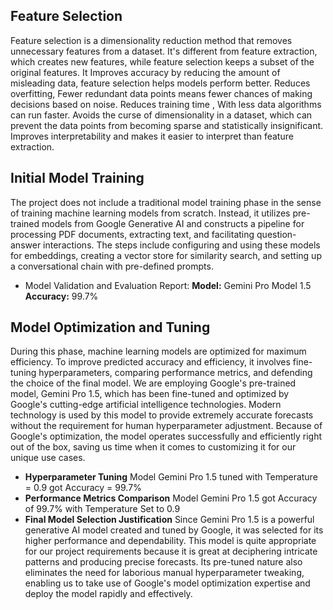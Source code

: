 ## Feature Selection
Feature selection is a dimensionality reduction method that removes unnecessary features from a dataset. It's different from feature extraction, which creates new features, while feature selection keeps a subset of the original features. 
It Improves accuracy by reducing the amount of misleading data, feature selection helps models perform better. 
Reduces overfitting, Fewer redundant data points means fewer chances of making decisions based on noise. 
Reduces training time , With less data algorithms can run faster. 
Avoids the curse of dimensionality in a dataset, which can prevent the data points from becoming sparse and statistically insignificant. 
Improves interpretability and makes it easier to interpret than feature extraction. 

## Initial Model Training 
The project does not include a traditional model training phase in the sense of training machine
learning models from scratch. Instead, it utilizes pre-trained models from Google Generative AI
and constructs a pipeline for processing PDF documents, extracting text, and facilitating
question-answer interactions. The steps include configuring and using these models for
embeddings, creating a vector store for similarity search, and setting up a conversational chain
with pre-defined prompts.
- Model Validation and Evaluation Report:
**Model:** Gemini Pro Model 1.5 **Accuracy:** 99.7%

## Model Optimization and Tuning
During this phase, machine learning models are optimized for maximum efficiency. To improve predicted accuracy and efficiency, it involves fine-tuning hyperparameters, comparing performance metrics, and defending the choice of the final model.
We are employing Google's pre-trained model, Gemini Pro 1.5, which has been fine-tuned and optimized by Google's cutting-edge artificial intelligence technologies. Modern technology is used by this model to provide extremely accurate forecasts without the requirement for human hyperparameter adjustment. Because of Google's optimization, the model operates successfully and efficiently right out of the box, saving us time when it comes to customizing it for our unique use cases.

- **Hyperparameter Tuning**
Model Gemini Pro 1.5 tuned with Temperature = 0.9 got Accuracy = 99.7%
- **Performance Metrics Comparison**
Model Gemini Pro 1.5 got Accuracy of 99.7% with Temperature Set to 0.9
- **Final Model Selection Justification**
Since Gemini Pro 1.5 is a powerful generative AI model created and tuned by Google, it was selected for its higher performance and dependability.
This model is quite appropriate for our project requirements because it is great at deciphering intricate patterns and producing precise forecasts.
Its pre-tuned nature also eliminates the need for laborious manual hyperparameter tweaking, enabling us to take use of Google's model optimization expertise and deploy the model rapidly and effectively.


